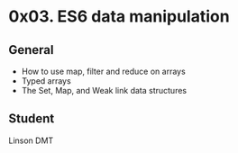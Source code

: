 # 0x03. ES6 data manipulation

## General
- How to use map, filter and reduce on arrays
- Typed arrays
- The Set, Map, and Weak link data structures

## Student
Linson DMT
